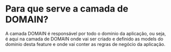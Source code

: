 # Para que serve a camada de DOMAIN?

A camada DOMAIN é responsável por todo o dominio da aplicação, ou seja, 
é aqui na camada de DOMAIN onde vai ser criado e definido as models do 
dominio desta feature e onde vai conter as regras de negócio da aplicação.